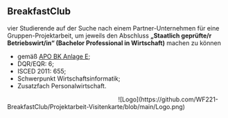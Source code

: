 ## BreakfastClub 
vier Studierende auf der Suche nach einem Partner-Unternehmen für eine Gruppen-Projektarbeit, um jeweils den Abschluss **„Staatlich geprüfte/r Betriebswirt/in“ (Bachelor Professional in Wirtschaft)** machen zu können 

* gemäß [APO BK Anlage E](https://www.berufsbildung.nrw.de/cms/upload/_lehrplaene/e/betriebswirtschaft.pdf);
* DQR/EQR: 6;
* ISCED 2011: 655;
* Schwerpunkt Wirtschaftsinformatik;
* Zusatzfach Personalwirtschaft.

<img href="https://github.com/WF221-BreakfastClub/Projektarbeit-Visitenkarte/blob/main/Logo.png" width=50%>
![Logo](https://github.com/WF221-BreakfastClub/Projektarbeit-Visitenkarte/blob/main/Logo.png)
